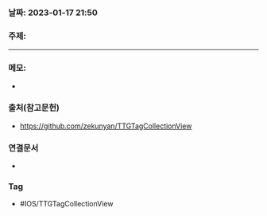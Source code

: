 ### 날짜: 2023-01-17 21:50

### 주제: 
---
### 메모: 
- 

### 출처(참고문헌) 
- https://github.com/zekunyan/TTGTagCollectionView

### 연결문서 
- 

### Tag
- #IOS/TTGTagCollectionView